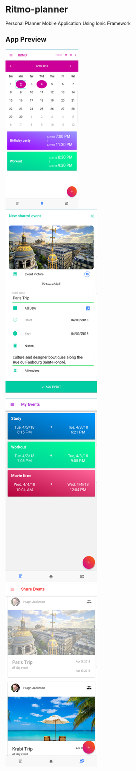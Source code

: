 # Ritmo-planner
Personal Planner Mobile Application Using Ionic Framework

## App Preview

<img src="https://github.com/gsmile0102/Ritmo-planner/blob/master/screenshots/Screenshot_20180402-203023.png" width="230" height="500"/> <img src="https://github.com/gsmile0102/Ritmo-planner/blob/master/screenshots/Screenshot_20180402-203329.png" width="288"/>


<img src="https://github.com/gsmile0102/Ritmo-planner/blob/master/screenshots/Screenshot_20180403-180632.png" width="288"/>

<img src="https://github.com/gsmile0102/Ritmo-planner/blob/master/screenshots/30073771_2188830764462176_1357837587_o.png" width="288"/>



